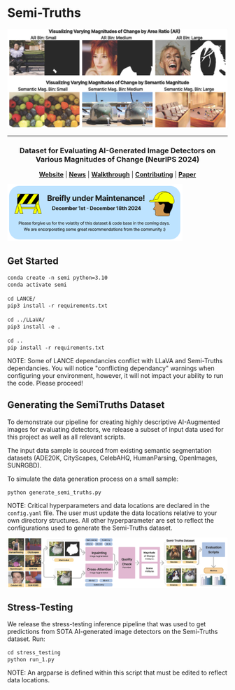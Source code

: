 # Semi-Truths

<div align="center">
    <img width="600px" src="./figures/mag_of_change_head_fig.png" alt="Different measures of magnitudes of change presented in SemiTruths: Area Ratio and Semantic Change" />

---

### Dataset for Evaluating AI-Generated Image Detectors on Various Magnitudes of Change (NeurIPS 2024)

[**Website**](https://virajprabhu.github.io/lance-web/)
| [**News**](https://www.cc.gatech.edu/news/stress-test-method-detects-when-object-recognition-models-are-using-shortcuts)
| [**Walkthrough**](https://github.com/virajprabhu/LANCE/blob/master/walkthrough.ipynb)
| [**Contributing**](CONTRIBUTING.md)
| [**Paper**](https://huggingface.co/papers/2305.19164)

</div>

<img width="400px" css="display: block; margin-left: auto; margin-right: auto;" 
src="./figures/maintenance_sign.png" alt="This repo is breifly under maintenance until December 18th 2024." />


## Get Started

```
conda create -n semi python=3.10
conda activate semi

cd LANCE/
pip3 install -r requirements.txt 

cd ../LLaVA/
pip3 install -e .

cd ..
pip install -r requirements.txt
```

NOTE: Some of LANCE dependancies conflict with LLaVA and Semi-Truths dependancies. You will notice "conflicting dependancy" warnings when configuring your environment, however, it will not impact your ability to run the code. Please proceed!


## Generating the SemiTruths Dataset

To demonstrate our pipeline for creating highly descriptive AI-Augmented images for evaluating detectors, we release a subset of input data used for this project as well as all relevant scripts.

The input data sample is sourced from existing semantic segmentation datasets (ADE20K, CityScapes, CelebAHQ, HumanParsing, OpenImages, SUNRGBD).

To simulate the data generation process on a small sample:
```
python generate_semi_truths.py
```
NOTE: Critical hyperparameters and data locations are declared in the `config.yaml` file. The user must update the data locations relative to your own directory structures. All other hyperparameter are set to reflect the configurations used to generate the Semi-Truths dataset.

<img width="800px" src="./figures/final_full_pipeline.png" alt="Diagram of the SemiTruths image augmentation process." />


## Stress-Testing

We release the stress-testing inference pipeline that was used to get predictions from SOTA AI-generated image detectors on the Semi-Truths dataset. Run:

```
cd stress_testing
python run_1.py
```
NOTE: An argparse is defined within this script that must be edited to reflect data locations.

